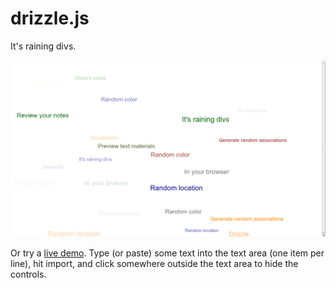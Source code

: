 drizzle.js
==========

It's raining divs.

![Drizzle ](screenshot1.png?raw=true "Drizzle in browser")


Or try a [live demo](http://ws001.anywheris.com/labs/drizzle/). Type (or paste) some text into the text area 
(one item per line), hit import, and click somewhere outside the text area to hide the controls. 

